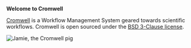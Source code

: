 **Welcome to Cromwell**

[Cromwell](https://github.com/broadinstitute/cromwell) is a Workflow Management System geared towards scientific workflows. Cromwell is open sourced under the [BSD 3-Clause license](https://github.com/broadinstitute/cromwell/blob/develop/LICENSE.txt).

![Jamie, the Cromwell pig](https://github.com/broadinstitute/cromwell/raw/master/docs/jamie_the_cromwell_pig.png)